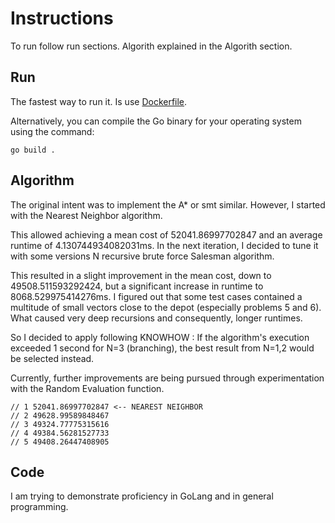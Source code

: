 # Instructions 

To run follow run sections. Algorith explained in the Algorith section.

## Run

The fastest way to run it. Is use [Dockerfile](Dockerfile). 

Alternatively, you can compile the Go binary for your operating system using the command:
```shell
go build .
```

## Algorithm

The original intent was to implement the A* or smt similar. However, I started with the Nearest Neighbor algorithm.

This allowed achieving a mean cost of 52041.86997702847 and an average runtime of 4.130744934082031ms. In the next iteration, I decided to tune it with some versions N recursive brute force Salesman algorithm.

This resulted in a slight improvement in the mean cost, down to 49508.511593292424, but a significant increase in runtime to 8068.529975414276ms. I figured out that some test cases contained a multitude of small vectors close to the depot (especially problems 5 and 6). What caused very deep recursions and consequently, longer runtimes.

So I decided to apply following KNOWHOW : If the algorithm's execution exceeded 1 second for N=3 (branching), the best result from N=1,2 would be selected instead. 

Currently, further improvements are being pursued through experimentation with the Random Evaluation function.


```
// 1 52041.86997702847 <-- NEAREST NEIGHBOR
// 2 49628.99589848467
// 3 49324.77775315616
// 4 49384.56281527733
// 5 49408.26447408905
```

## Code

I am trying to demonstrate proficiency in GoLang and in general programming.